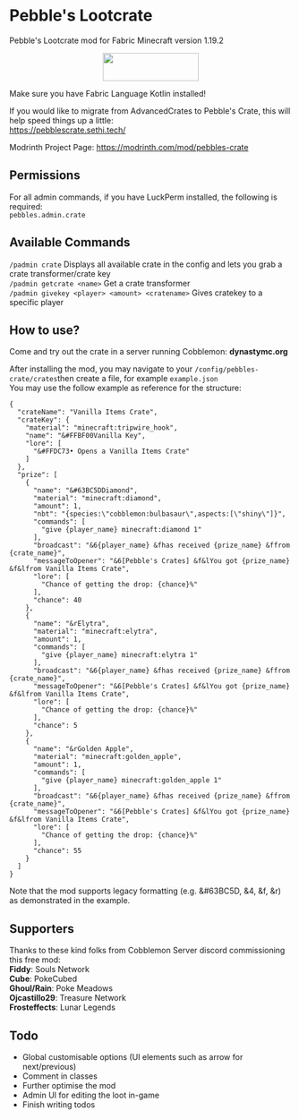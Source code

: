 # Pebble's Lootcrate
Pebble's Lootcrate mod for Fabric Minecraft version 1.19.2

<p><a title="Fabric Language Kotlin" href="https://minecraft.curseforge.com/projects/fabric-language-kotlin" target="_blank" rel="noopener noreferrer"><img style="display: block; margin-left: auto; margin-right: auto;" src="https://i.imgur.com/c1DH9VL.png" alt="" width="171" height="50" /></a></p>

Make sure you have Fabric Language Kotlin installed!

If you would like to migrate from AdvancedCrates to Pebble's Crate, this will help speed things up a little: <br>
https://pebblescrate.sethi.tech/

Modrinth Project Page: https://modrinth.com/mod/pebbles-crate

## Permissions
For all admin commands, if you have LuckPerm installed, the following is required:<br>
`pebbles.admin.crate`

## Available Commands
`/padmin crate` Displays all available crate in the config and lets you grab a crate transformer/crate key <br>
`/padmin getcrate <name>` Get a crate transformer <br>
`/padmin givekey <player> <amount> <cratename>` Gives cratekey to a specific player <br>

## How to use?
Come and try out the crate in a server running Cobblemon: **dynastymc.org**

After installing the mod, you may navigate to your `/config/pebbles-crate/crates`then create a file, for example `example.json`
<br>
You may use the follow example as reference for the structure: <br>

```
{
  "crateName": "Vanilla Items Crate",
  "crateKey": {
    "material": "minecraft:tripwire_hook",
    "name": "&#FFBF00Vanilla Key",
    "lore": [
      "&#FFDC73• Opens a Vanilla Items Crate"
    ]
  },
  "prize": [
    {
      "name": "&#63BC5DDiamond",
      "material": "minecraft:diamond",
      "amount": 1,
	  "nbt": "{species:\"cobblemon:bulbasaur\",aspects:[\"shiny\"]}",
      "commands": [
        "give {player_name} minecraft:diamond 1"
      ],
      "broadcast": "&6{player_name} &fhas received {prize_name} &ffrom {crate_name}",
      "messageToOpener": "&6[Pebble's Crates] &f&lYou got {prize_name} &f&lfrom Vanilla Items Crate",
      "lore": [
        "Chance of getting the drop: {chance}%"
      ],
      "chance": 40
    },
    {
      "name": "&rElytra",
      "material": "minecraft:elytra",
      "amount": 1,
      "commands": [
        "give {player_name} minecraft:elytra 1"
      ],
      "broadcast": "&6{player_name} &fhas received {prize_name} &ffrom {crate_name}",
      "messageToOpener": "&6[Pebble's Crates] &f&lYou got {prize_name} &f&lfrom Vanilla Items Crate",
      "lore": [
        "Chance of getting the drop: {chance}%"
      ],
      "chance": 5
    },
    {
      "name": "&rGolden Apple",
      "material": "minecraft:golden_apple",
      "amount": 1,
      "commands": [
        "give {player_name} minecraft:golden_apple 1"
      ],
      "broadcast": "&6{player_name} &fhas received {prize_name} &ffrom {crate_name}",
      "messageToOpener": "&6[Pebble's Crates] &f&lYou got {prize_name} &f&lfrom Vanilla Items Crate",
      "lore": [
        "Chance of getting the drop: {chance}%"
      ],
      "chance": 55
    }
  ]
}
```
Note that the mod supports legacy formatting (e.g. &#63BC5D, &4, &f, &r) as demonstrated in the example.
## Supporters
Thanks to these kind folks from Cobblemon Server discord commissioning this free mod:<br> 
**Fiddy**: Souls Network<br>
**Cube**: PokeCubed<br>
**Ghoul/Rain**: Poke Meadows<br>
**Ojcastillo29**: Treasure Network<br>
**Frosteffects**: Lunar Legends<br>

## Todo
- Global customisable options (UI elements such as arrow for next/previous)
- Comment in classes
- Further optimise the mod
- Admin UI for editing the loot in-game
- Finish writing todos
